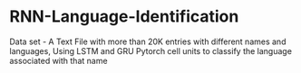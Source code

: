 # RNN-Language-Identification

Data set - A Text File with more than 20K entries with different names and languages, Using LSTM and GRU Pytorch cell units to classify the language associated with that name
